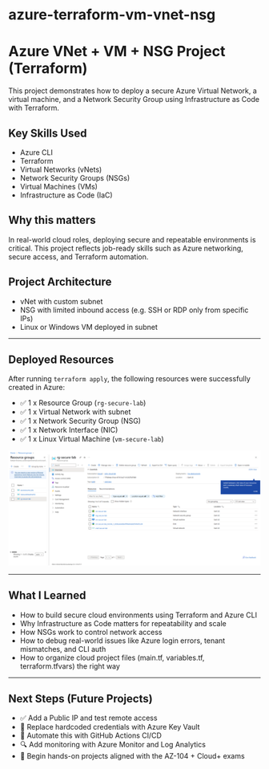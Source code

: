 # azure-terraform-vm-vnet-nsg
# Azure VNet + VM + NSG Project (Terraform)

This project demonstrates how to deploy a secure Azure Virtual Network, a virtual machine, and a Network Security Group using Infrastructure as Code with Terraform.

## Key Skills Used
- Azure CLI
- Terraform
- Virtual Networks (vNets)
- Network Security Groups (NSGs)
- Virtual Machines (VMs)
- Infrastructure as Code (IaC)

## Why this matters
In real-world cloud roles, deploying secure and repeatable environments is critical. This project reflects job-ready skills such as Azure networking, secure access, and Terraform automation.

## Project Architecture
- vNet with custom subnet
- NSG with limited inbound access (e.g. SSH or RDP only from specific IPs)
- Linux or Windows VM deployed in subnet

---

## Deployed Resources

After running `terraform apply`, the following resources were successfully created in Azure:

- ✅ 1 x Resource Group (`rg-secure-lab`)
- ✅ 1 x Virtual Network with subnet
- ✅ 1 x Network Security Group (NSG)
- ✅ 1 x Network Interface (NIC)
- ✅ 1 x Linux Virtual Machine (`vm-secure-lab`)

![Deployed Resources Screenshot](./screenshots/azure-resources.png)

---

## What I Learned

- How to build secure cloud environments using Terraform and Azure CLI
- Why Infrastructure as Code matters for repeatability and scale
- How NSGs work to control network access
- How to debug real-world issues like Azure login errors, tenant mismatches, and CLI auth
- How to organize cloud project files (main.tf, variables.tf, terraform.tfvars) the right way

---

## Next Steps (Future Projects)

- ✅ Add a Public IP and test remote access
- 🔐 Replace hardcoded credentials with Azure Key Vault
- 🔁 Automate this with GitHub Actions CI/CD
- 🔍 Add monitoring with Azure Monitor and Log Analytics
- 🧪 Begin hands-on projects aligned with the AZ-104 + Cloud+ exams
